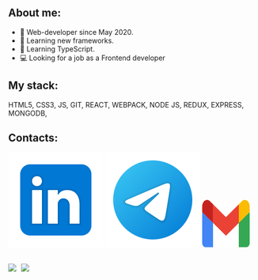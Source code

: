 ## About me:
* :running: Web-developer since May 2020.
* :orange_book: Learning new frameworks.
* 📖 Learning TypeScript.
* :computer: Looking for a job as a Frontend developer

## My stack:
HTML5,
CSS3,
JS,
GIT,
REACT,
WEBPACK,
NODE JS,
REDUX,
EXPRESS,
MONGODB,

## Contacts:
[<img src="./svg/Linkedin.svg">](https://www.linkedin.com/in/nikita-druzhevskii-93b987220/)
[<img src="./svg/telegram.svg">](https://t.me/NIKIH449)
[<img src="./svg/gmail.svg" width="96px" height="96px">](mailto:druzhevskii@gmail.com)

##
<div>
  <a href="https://github-readme-stats.vercel.app/api?username=NIKIH449&hide=contribs&show_icons=true&theme=react">
    <img  align="left" height="130" style="margin-right: 10px" src="https://github-readme-stats.vercel.app/api?username=NIKIH449&hide=contribs&show_icons=true&theme=react" />
  </a>
  <a href="https://github-readme-stats.vercel.app/api/top-langs/?username=NIKIH449&layout=compact&theme=react">
    <img align="left" height="130" src="https://github-readme-stats.vercel.app/api/top-langs/?username=NIKIH449&layout=compact&theme=react" />
  </a>
</div>

